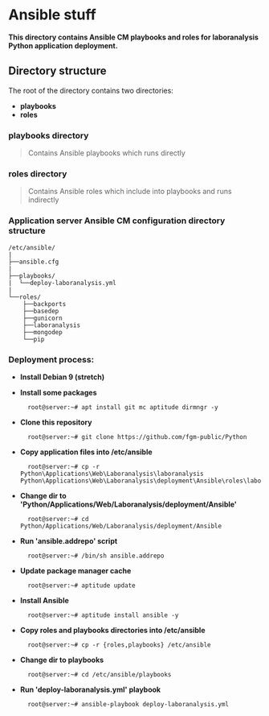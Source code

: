 # Ansible stuff
**This directory contains Ansible CM playbooks and roles for laboranalysis Python application deployment.**

## Directory structure
The root of the directory contains two directories: 

* **playbooks**
* **roles**

### playbooks directory
> Contains Ansible playbooks which runs directly

### roles directory
> Contains Ansible roles which include into playbooks and runs indirectly

### Application server Ansible CM configuration directory structure

    /etc/ansible/
    |
    ├──ansible.cfg
    |
    ├──playbooks/
    |  └──deploy-laboranalysis.yml
    |
    └──roles/
        ├──backports
        ├──basedep
        ├──gunicorn
        ├──laboranalysis
        ├──mongodep
        └──pip

### Deployment process:

* **Install Debian 9 (stretch)**

* **Install some packages**

        root@server:~# apt install git mc aptitude dirmngr -y

* **Clone this repository**

        root@server:~# git clone https://github.com/fgm-public/Python

* **Copy application files into /etc/ansible**

        root@server:~# cp -r Python\Applications\Web\Laboranalysis\laboranalysis Python\Applications\Web\Laboranalysis\deployment\Ansible\roles\laboranalysis\files

* **Change dir to 'Python/Applications/Web/Laboranalysis/deployment/Ansible'**

        root@server:~# cd Python/Applications/Web/Laboranalysis/deployment/Ansible

* **Run 'ansible.addrepo' script**

        root@server:~# /bin/sh ansible.addrepo

* **Update package manager cache**

        root@server:~# aptitude update

* **Install Ansible**

        root@server:~# aptitude install ansible -y

* **Copy roles and playbooks directories into /etc/ansible**

        root@server:~# cp -r {roles,playbooks} /etc/ansible

* **Change dir to playbooks**

        root@server:~# cd /etc/ansible/playbooks

* **Run 'deploy-laboranalysis.yml' playbook**

        root@server:~# ansible-playbook deploy-laboranalysis.yml
